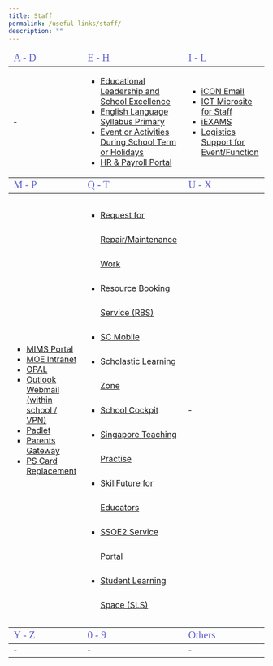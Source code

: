 ```yaml
---
title: Staff
permalink: /useful-links/staff/
description: ""
---
```

<table >
<thead>
	<tr>
		<td style="color:rgb(94,94,207); font-size:20px; font-family:impact">A - D</td>
		<td style="color:rgb(94,94,207); font-size:20px; font-family:impact">E - H</td>
		<td style="color:rgb(94,94,207); font-size:20px; font-family:impact">I - L</td>
	</tr>
</thead>
	
<tbody>
	<tr>
	<td>-</td>
	<td><ul style="list-style-type:square">
		<li><a href = "https://idm.opal2.moe.edu.sg/account/login?returnUrl=%2Fconnect%2Fauthorize%2Fcallback%3Fclient_id%3Dcsl%26response_type%3Dcode%26redirect_uri%3Dhttps%253A%252F%252Fwww.opal2.moe.edu.sg%252Fcsl%252Fuser%252Fauth%252Fexternal%253Fauthclient%253DIdM%26xoauth_displayname%3DOPAL2.0%26scope%3Dopenid%2520profile%2520cxDomainInternalApi%2520offline_access%26state%3De3c97ca0443a65b9e6029fdc06b5949de82cc69bd2deed5070427f30d98b11d8" target = "_blank">Educational Leadership and School Excellence</a></li>
		<li><a href = "https://idm.opal2.moe.edu.sg/account/login?returnUrl=%2Fconnect%2Fauthorize%2Fcallback%3Fclient_id%3Dcsl%26response_type%3Dcode%26redirect_uri%3Dhttps%253A%252F%252Fwww.opal2.moe.edu.sg%252Fcsl%252Fuser%252Fauth%252Fexternal%253Fauthclient%253DIdM%26xoauth_displayname%3DOPAL2.0%26scope%3Dopenid%2520profile%2520cxDomainInternalApi%2520offline_access%26state%3D3726dc35705b06ad97120d97e218a20480b09c15265164b9ea46578cb963a15f" target = "_blank">English Language Syllabus Primary</a></li>
		<li><a href = "https://docs.google.com/forms/d/e/1FAIpQLSe7SOVBtTmhq0UQMUAE2yHiv8syp_wHzFlNfB6R2-xVf0KMDw/viewform" target = "_blank">Event or Activities During School Term or Holidays</a></li>
		<li><a href = "https://www.hrp.gov.sg" target = "_blank">HR & Payroll Portal</li
			</ul></td>
	<td><ul style="list-style-type:square">
			<li><a href = "https://icon.moe.edu.sg/" target = "_blank">iCON Email</a></li>
			<li><a href = "https://sites.google.com/moe.edu.sg/pps-epedagogy-and-ict-tools-sh/school-cockpit-matters" target = "_blank">ICT Microsite for Staff</a></li>
			<li><a href = "https://iexams.seab.gov.sg" target = "_blank">iEXAMS</a></li>
			<li><a href = "https://docs.google.com/forms/u/0/d/e/1FAIpQLSeXzijlqP1NRVQ9i3o5au1D5TVlG4879dKrVTYz8J_bcpxAYg/formrestricted#start=openform" target = "_blank">Logistics Support for Event/Function</a></li></ul></td>
</tr>
</tbody>
<thead>
	<tr>
		<td style="color:rgb(94,94,207); font-size:20px; font-family:impact">M - P</td>
		<td style="color:rgb(94,94,207); font-size:20px; font-family:impact">Q - T</td>
		<td style="color:rgb(94,94,207); font-size:20px; font-family:impact">U - X</td>
	</tr>
</thead>
<tbody>
	<tr><td><ul style="list-style-type:square">
			<li><a href = "https://idp.mims.moe.gov.sg" target = "_blank">MIMS Portal</a></li>
			<li><a href = "https://intranet.moe.gov.sg/Pages/Home.aspx" target = "_blank">MOE Intranet</a></li>
			<li><a href = "https://www.opal2.moe.edu.sg/app/learner" target = "_blank">OPAL</a></li>
			<li><a href = "http://schools.gov.sg/owa/auth/logon.aspx" target = "_blank">Outlook Webmail (within school / VPN)</a></li>
		<li><a href = "https://punggolpri.padlet.org/auth/login" target = "_blank">Padlet</a></li>
		<li><a href = "https://pg.moe.edu.sg/" target = "_blank">Parents Gateway</a></li>
		<li><a href="https://form.gov.sg/5efbeadcd65ea300118041a7" target = "_blank">PS Card Replacement</a></li></ul></td>
		<td><ul style="list-style-type:square; line-height:3">
				<li><a href = "https://docs.google.com/forms/u/0/d/e/1FAIpQLSf3O6N7LwnGCsK7QUAAAK4Iaa7ltrQXIvntLElhfRJpkOS7aA/formrestricted" target = "_blank">Request for Repair/Maintenance Work</a></li>
				<li><a href = "https://rbs.avero-tech.com/" target = "_blank">Resource Booking Service (RBS)</a></li>
				<li><a href = "https://scmobile.moe.edu.sg/home" target = "_blank">SC Mobile</a></li>
				<li><a href = "https://slz02.scholasticlearningzone.com/resources/dp-int/dist/#/login3/SGPDT3K" target = "_blank">Scholastic Learning Zone</a></li>
				<li><a href = "https://schoolcockpit.moe.gov.sg/" target = "_blank">School Cockpit</a></li>
				<li><a href = "https://go.gov.sg/stpwiki" target = "_blank">Singapore Teaching Practise </a></li>
				<li><a href = "https://idm.opal2.moe.edu.sg/account/login?returnUrl=%2Fconnect%2Fauthorize%2Fcallback%3Fclient_id%3Dcsl%26response_type%3Dcode%26redirect_uri%3Dhttps%253A%252F%252Fwww.opal2.moe.edu.sg%252Fcsl%252Fuser%252Fauth%252Fexternal%253Fauthclient%253DIdM%26xoauth_displayname%3DOPAL2.0%26scope%3Dopenid%2520profile%2520cxDomainInternalApi%2520offline_access%26state%3D7f9f409da91aa05df58fd89c3edf38c3bf11cb5d3e1f9796a244538d0736f468" target = "_blank">SkillFuture for Educators</a></li>
				<li><a href = "https://ssoe2.moe.edu.sg/" target = "_blank">SSOE2 Service Portal</a></li>
				<li><a href = "https://www.learning.moe.edu.sg/sls/index.html" target = "_blank">Student Learning Space (SLS)</a></li> 
			</ul>
		</td>
		<td>-</td>
	</tr>
	</tbody>
<thead>
	<tr>
		<td style="color:rgb(94,94,207); font-size:20px; font-family:impact">Y - Z</td>
		<td style="color:rgb(94,94,207); font-size:20px; font-family:impact">0 - 9</td>
		<td style="color:rgb(94,94,207); font-size:20px; font-family:impact">Others</td>
	</tr>
</thead>
<tbody>
	<tr><td>-</td><td>-</td><td>-</td></tr>
	</tbody>
</table>